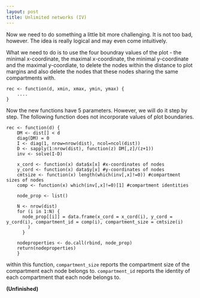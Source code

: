 ```yaml
---
layout: post
title: Unlimited networks (IV)
---
```


Now we need to do something a little bit more challenging. It is not too bad, however. The idea is really logical and may even come intuitively.

What we need to do is to use the four boundray values of the plot - the minimal x-coordinate, the maximal x-coordinate, the minimal y-coordinate and the maximal y-coordiate, to delete the nodes within the distance to plot margins and also delete the nodes that these nodes sharing the same compartments with.


    rec <- function(d, xmin, xmax, ymin, ymax) {
        ....
    }

Now the new functions have 5 parameters. However, we will do it step by step. The following function does not incorporate values of plot boundaries.

    rec <- function(d) {
        DM <- dist[] < d
        diag(DM) = 0
        I <- diag(1, nrow=nrow(dist), ncol=ncol(dist))
        D <- sapply(1:nrow(dist), function(z) DM[,z]/(z+1)) 
        inv <- solve(I-D)
        
        x_cord <- function(x) data$x[x] #x-coordinates of nodes
        y_cord <- function(x) data$y[x] #y-coordinates of nodes
        cmtsize <- function(x) length(which(inv[,x]!=0)) #compartment sizes of nodes
        comp <- function(x) which(inv[,x]!=0)[1] #compartment identities
        
        node_prop <- list()
  
        N <- nrow(dist)
        for (i in 1:N) {
          node_prop[[i]] = data.frame(x_cord = x_cord(i), y_cord = y_cord(i), compartment_id = comp(i), compartment_size = cmtsize(i)
            )
          }
  
        nodeproperties <- do.call(rbind, node_prop)
        return(nodeproperties)
        }


within this function, `compartment_size` reports the compartment size of the compartment each node belongs to. `compartment_id` reports the identity of each compartment that each node belongs to.

**(Unfinished)**



    



